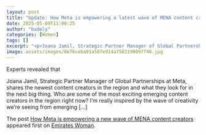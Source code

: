 ```yaml
---
layout: post
title: "Update: How Meta is empowering a latest wave of MENA content creators"
date: 2025-05-09T11:00:25
author: "badely"
categories: [Women]
tags: []
excerpt: "<p>Joana Jamil, Strategic Partner Manager of Global Partnerships at Meta, shares the newest content creators in the region and what they look for in t"
image: assets/images/8e76ceba91a58fe914a7583199097f46.jpg
---
```


Experts revealed that <p>Joana Jamil, Strategic Partner Manager of Global Partnerships at Meta, shares the newest content creators in the region and what they look for in the next big thing. Who are some of the most exciting emerging content creators in the region right now? I’m really inspired by the wave of creativity we’re seeing from emerging [&#8230;]</p>
<p>The post <a href="https://emirateswoman.com/how-meta-is-empowering-a-new-wave-of-mena-content-creators/" rel="nofollow">How Meta is empowering a new wave of MENA content creators</a> appeared first on <a href="https://emirateswoman.com" rel="nofollow">Emirates Woman</a>.</p>

